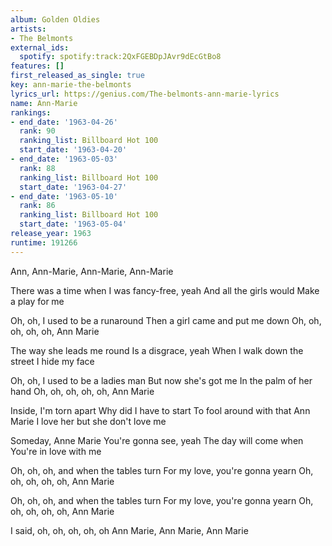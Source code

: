 ```yaml
---
album: Golden Oldies
artists:
- The Belmonts
external_ids:
  spotify: spotify:track:2QxFGEBDpJAvr9dEcGtBo8
features: []
first_released_as_single: true
key: ann-marie-the-belmonts
lyrics_url: https://genius.com/The-belmonts-ann-marie-lyrics
name: Ann-Marie
rankings:
- end_date: '1963-04-26'
  rank: 90
  ranking_list: Billboard Hot 100
  start_date: '1963-04-20'
- end_date: '1963-05-03'
  rank: 88
  ranking_list: Billboard Hot 100
  start_date: '1963-04-27'
- end_date: '1963-05-10'
  rank: 86
  ranking_list: Billboard Hot 100
  start_date: '1963-05-04'
release_year: 1963
runtime: 191266
---
```

Ann, Ann-Marie, Ann-Marie, Ann-Marie

There was a time when I was fancy-free, yeah
And all the girls would
Make a play for me

Oh, oh, I used to be a runaround
Then a girl came and put me down
Oh, oh, oh, oh, oh, Ann Marie

The way she leads me round
Is a disgrace, yeah
When I walk down the street
I hide my face

Oh, oh, I used to be a ladies man
But now she's got me
In the palm of her hand
Oh, oh, oh, oh, oh, Ann Marie

Inside, I'm torn apart
Why did I have to start
To fool around with that Ann Marie
I love her but she don't love me

Someday, Anne Marie
You're gonna see, yeah
The day will come when
You're in love with me

Oh, oh, oh, and when the tables turn
For my love, you're gonna yearn
Oh, oh, oh, oh, oh, Ann Marie

Oh, oh, oh, and when the tables turn
For my love, you're gonna yearn
Oh, oh, oh, oh, oh, Ann Marie

I said, oh, oh, oh, oh, oh
Ann Marie, Ann Marie, Ann Marie
